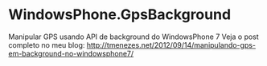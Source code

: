 WindowsPhone.GpsBackground
==========================

Manipular GPS usando API de background do WindowsPhone 7
Veja o post completo no meu blog: http://tmenezes.net/2012/09/14/manipulando-gps-em-background-no-windowsphone7/

